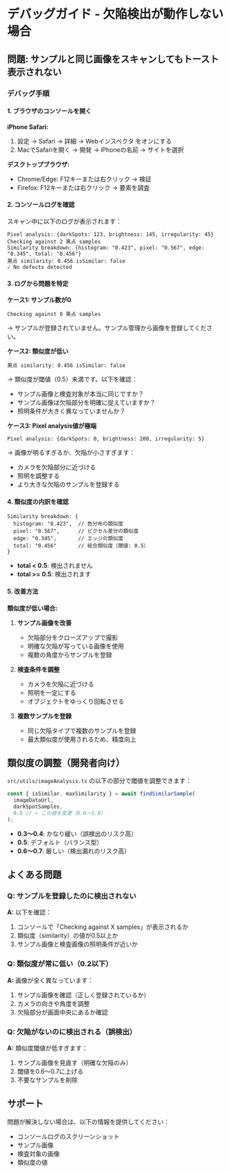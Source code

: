 # デバッグガイド - 欠陥検出が動作しない場合

## 問題: サンプルと同じ画像をスキャンしてもトースト表示されない

### デバッグ手順

#### 1. ブラウザのコンソールを開く

**iPhone Safari:**
1. 設定 → Safari → 詳細 → Webインスペクタ をオンにする
2. MacでSafariを開く → 開発 → iPhoneの名前 → サイトを選択

**デスクトップブラウザ:**
- Chrome/Edge: F12キーまたは右クリック → 検証
- Firefox: F12キーまたは右クリック → 要素を調査

#### 2. コンソールログを確認

スキャン中に以下のログが表示されます：

```
Pixel analysis: {darkSpots: 123, brightness: 145, irregularity: 45}
Checking against 2 黒点 samples
Similarity breakdown: {histogram: "0.423", pixel: "0.567", edge: "0.345", total: "0.456"}
黒点 similarity: 0.456 isSimilar: false
✓ No defects detected
```

#### 3. ログから問題を特定

**ケース1: サンプル数が0**
```
Checking against 0 黒点 samples
```
→ サンプルが登録されていません。サンプル管理から画像を登録してください。

**ケース2: 類似度が低い**
```
黒点 similarity: 0.456 isSimilar: false
```
→ 類似度が閾値（0.5）未満です。以下を確認：
- サンプル画像と検査対象が本当に同じですか？
- サンプル画像は欠陥部分を明確に捉えていますか？
- 照明条件が大きく異なっていませんか？

**ケース3: Pixel analysis値が極端**
```
Pixel analysis: {darkSpots: 0, brightness: 200, irregularity: 5}
```
→ 画像が明るすぎるか、欠陥が小さすぎます：
- カメラを欠陥部分に近づける
- 照明を調整する
- より大きな欠陥のサンプルを登録する

#### 4. 類似度の内訳を確認

```
Similarity breakdown: {
  histogram: "0.423",  // 色分布の類似度
  pixel: "0.567",      // ピクセル差分の類似度
  edge: "0.345",       // エッジの類似度
  total: "0.456"       // 総合類似度（閾値: 0.5）
}
```

- **total < 0.5**: 検出されません
- **total >= 0.5**: 検出されます

#### 5. 改善方法

**類似度が低い場合:**

1. **サンプル画像を改善**
   - 欠陥部分をクローズアップで撮影
   - 明確な欠陥が写っている画像を使用
   - 複数の角度からサンプルを登録

2. **検査条件を調整**
   - カメラを欠陥に近づける
   - 照明を一定にする
   - オブジェクトをゆっくり回転させる

3. **複数サンプルを登録**
   - 同じ欠陥タイプで複数のサンプルを登録
   - 最大類似度が使用されるため、精度向上

## 類似度の調整（開発者向け）

`src/utils/imageAnalysis.ts` の以下の部分で閾値を調整できます：

```typescript
const { isSimilar, maxSimilarity } = await findSimilarSample(
  imageDataUrl,
  darkSpotSamples,
  0.5 // ← この値を変更（0.0〜1.0）
);
```

- **0.3〜0.4**: かなり緩い（誤検出のリスク高）
- **0.5**: デフォルト（バランス型）
- **0.6〜0.7**: 厳しい（検出漏れのリスク高）

## よくある問題

### Q: サンプルを登録したのに検出されない

**A:** 以下を確認：
1. コンソールで「Checking against X samples」が表示されるか
2. 類似度（similarity）の値が0.5以上か
3. サンプル画像と検査画像の照明条件が近いか

### Q: 類似度が常に低い（0.2以下）

**A:** 画像が全く異なっています：
1. サンプル画像を確認（正しく登録されているか）
2. カメラの向きや角度を調整
3. 欠陥部分が画面中央にあるか確認

### Q: 欠陥がないのに検出される（誤検出）

**A:** 類似度閾値が低すぎます：
1. サンプル画像を見直す（明確な欠陥のみ）
2. 閾値を0.6〜0.7に上げる
3. 不要なサンプルを削除

## サポート

問題が解決しない場合は、以下の情報を提供してください：
- コンソールログのスクリーンショット
- サンプル画像
- 検査対象の画像
- 類似度の値
